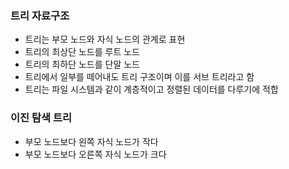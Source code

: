 ### 트리 자료구조
- 트리는 부모 노드와 자식 노드의 관계로 표현
- 트리의 최상단 노드를 루트 노드
- 트리의 최하단 노드를 단말 노드
- 트리에서 일부를 떼어내도 트리 구조이며 이를 서브 트리라고 함
- 트리는 파일 시스템과 같이 계층적이고 정렬된 데이터를 다루기에 적합

### 이진 탐색 트리
- 부모 노드보다 왼쪽 자식 노드가 작다
- 부모 노드보다 오른쪽 자식 노드가 크다